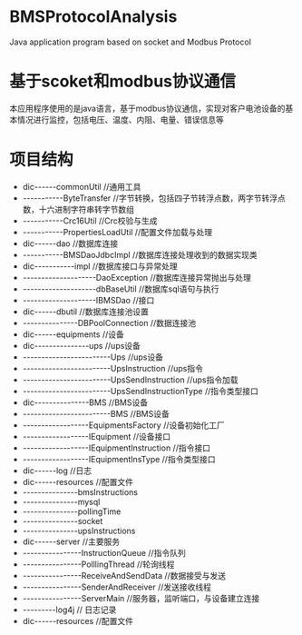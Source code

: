 # BMSProtocolAnalysis
Java application program based on socket and Modbus Protocol
# 基于scoket和modbus协议通信
本应用程序使用的是java语言，基于modbus协议通信，实现对客户电池设备的基本情况进行监控，包括电压、温度、内阻、电量、错误信息等
# 项目结构


  * dic------commonUtil  //通用工具
  * -----------ByteTransfer   //字节转换，包括四子节转浮点数，两字节转浮点数，十六进制字符串转字节数组
  * -----------Crc16Util      //Crc校验与生成
  * -----------PropertiesLoadUtil     //配置文件加载与处理
  * dic------dao   //数据库连接
  * -----------BMSDaoJdbcImpl      //数据库连接处理收到的数据实现类
  * dic-----------impl   //数据库接口与异常处理
  * --------------------DaoException      //数据库连接异常抛出与处理
  * --------------------dbBaseUtil      //数据库sql语句与执行
  * --------------------IBMSDao      //接口
  * dic------dbutil   //数据库连接池设置
  * ---------------DBPoolConnection      //数据连接池
  * dic------equipments   //设备
  * dic---------------ups     //ups设备
  * ------------------------Ups   //ups设备
  * ------------------------UpsInstruction   //ups指令
  * ------------------------UpsSendInstruction   //ups指令加载
  * ------------------------UpsSendInstructionType   //指令类型接口
  * dic---------------BMS   //BMS设备
  * ------------------------BMS      //BMS设备
  * ------------------EquipmentsFactory      //设备初始化工厂
  * ------------------IEquipment     //设备接口
  * ------------------IEquipmentInstruction      //指令接口
  * ------------------IEquipmentInsType     //指令类型接口
  * dic------log   //日志
  * dic------resources   //配置文件
  * ---------------bmsInstructions
  * ---------------mysql
  * ---------------pollingTime
  * ---------------socket
  * ---------------upsInstructions
  * dic------server   //主要服务
  * ----------------InstructionQueue      //指令队列
  * ----------------PolllingThread      //轮询线程
  * ----------------ReceiveAndSendData     //数据接受与发送
  * ----------------SenderAndReceiver      //发送接收线程
  * ----------------ServerMain      //服务器，监听端口，与设备建立连接
  * ---------log4j      // 日志记录
  * dic------resources   //配置文件
